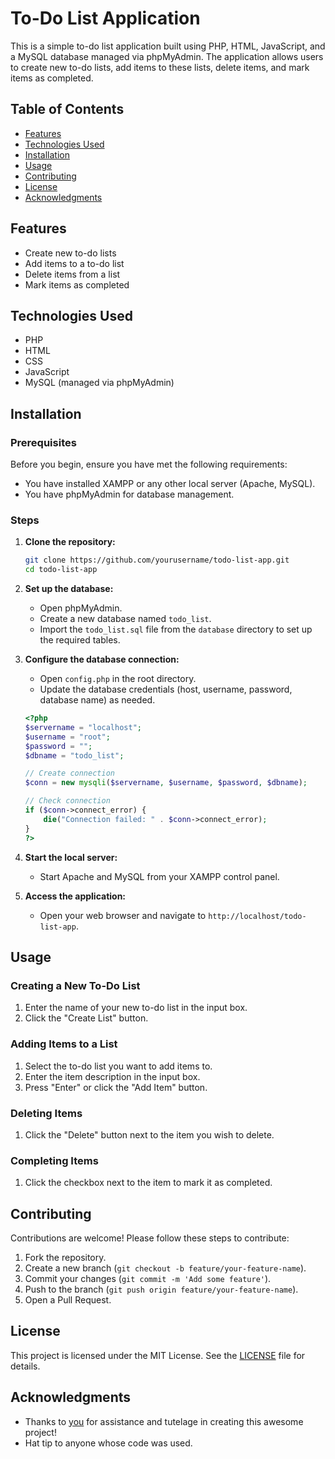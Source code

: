 # To-Do List Application

This is a simple to-do list application built using PHP, HTML, JavaScript, and a MySQL database managed via phpMyAdmin. The application allows users to create new to-do lists, add items to these lists, delete items, and mark items as completed.

## Table of Contents

- [Features](#features)
- [Technologies Used](#technologies-used)
- [Installation](#installation)
- [Usage](#usage)
- [Contributing](#contributing)
- [License](#license)
- [Acknowledgments](#acknowledgments)

## Features

- Create new to-do lists
- Add items to a to-do list
- Delete items from a list
- Mark items as completed

## Technologies Used

- PHP
- HTML
- CSS
- JavaScript
- MySQL (managed via phpMyAdmin)

## Installation

### Prerequisites

Before you begin, ensure you have met the following requirements:

- You have installed XAMPP or any other local server (Apache, MySQL).
- You have phpMyAdmin for database management.

### Steps

1. **Clone the repository:**

    ```sh
    git clone https://github.com/yourusername/todo-list-app.git
    cd todo-list-app
    ```

2. **Set up the database:**

    - Open phpMyAdmin.
    - Create a new database named `todo_list`.
    - Import the `todo_list.sql` file from the `database` directory to set up the required tables.

3. **Configure the database connection:**

    - Open `config.php` in the root directory.
    - Update the database credentials (host, username, password, database name) as needed.

    ```php
    <?php
    $servername = "localhost";
    $username = "root";
    $password = "";
    $dbname = "todo_list";

    // Create connection
    $conn = new mysqli($servername, $username, $password, $dbname);

    // Check connection
    if ($conn->connect_error) {
        die("Connection failed: " . $conn->connect_error);
    }
    ?>
    ```

4. **Start the local server:**

    - Start Apache and MySQL from your XAMPP control panel.

5. **Access the application:**

    - Open your web browser and navigate to `http://localhost/todo-list-app`.

## Usage

### Creating a New To-Do List

1. Enter the name of your new to-do list in the input box.
2. Click the "Create List" button.

### Adding Items to a List

1. Select the to-do list you want to add items to.
2. Enter the item description in the input box.
3. Press "Enter" or click the "Add Item" button.

### Deleting Items

1. Click the "Delete" button next to the item you wish to delete.

### Completing Items

1. Click the checkbox next to the item to mark it as completed.

## Contributing

Contributions are welcome! Please follow these steps to contribute:

1. Fork the repository.
2. Create a new branch (`git checkout -b feature/your-feature-name`).
3. Commit your changes (`git commit -m 'Add some feature'`).
4. Push to the branch (`git push origin feature/your-feature-name`).
5. Open a Pull Request.

## License

This project is licensed under the MIT License. See the [LICENSE](LICENSE) file for details.

## Acknowledgments

- Thanks to [you](https://github.com/yourusername) for assistance and tutelage in creating this awesome project!
- Hat tip to anyone whose code was used.

